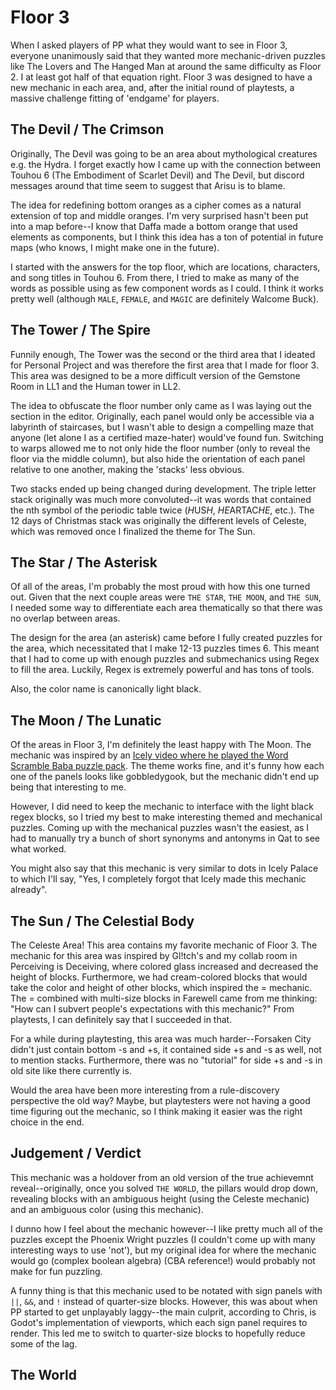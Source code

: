 # Floor 3

When I asked players of PP what they would want to see in Floor 3, everyone unanimously said that they wanted more mechanic-driven puzzles like The Lovers and The Hanged Man at around the same difficulty as Floor 2. I at least got half of that equation right. Floor 3 was designed to have a new mechanic in each area, and, after the initial round of playtests, a massive challenge fitting of 'endgame' for players.

## The Devil / The Crimson

Originally, The Devil was going to be an area about mythological creatures e.g. the Hydra. I forget exactly how I came up with the connection between Touhou 6 (The Embodiment of Scarlet Devil) and The Devil, but discord messages around that time seem to suggest that Arisu is to blame.

The idea for redefining bottom oranges as a cipher comes as a natural extension of top and middle oranges. I'm very surprised hasn't been put into a map before--I know that Daffa made a bottom orange that used elements as components, but I think this idea has a ton of potential in future maps (who knows, I might make one in the future).

I started with the answers for the top floor, which are locations, characters, and song titles in Touhou 6. From there, I tried to make as many of the words as possible using as few component words as I could. I think it works pretty well (although `MALE`, `FEMALE`, and `MAGIC` are definitely Walcome Buck).

## The Tower / The Spire

Funnily enough, The Tower was the second or the third area that I ideated for Personal Project and was therefore the first area that I made for floor 3. This area was designed to be a more difficult version of the Gemstone Room in LL1 and the Human tower in LL2.

The idea to obfuscate the floor number only came as I was laying out the section in the editor. Originally, each panel would only be accessible via a labyrinth of staircases, but I wasn't able to design a compelling maze that anyone (let alone I as a certified maze-hater) would've found fun. Switching to warps allowed me to not only hide the floor number (only to reveal the floor via the middle column), but also hide the orientation of each panel relative to one another, making the 'stacks' less obvious.

Two stacks ended up being changed during development. The triple letter stack originally was much more convoluted--it was words that contained the nth symbol of the periodic table twice (*H*US*H*, *HE*ARTAC*HE*, etc.). The 12 days of Christmas stack was originally the different levels of Celeste, which was removed once I finalized the theme for The Sun.

## The Star / The Asterisk

Of all of the areas, I'm probably the most proud with how this one turned out. Given that the next couple areas were `THE STAR`, `THE MOON`, and `THE SUN`, I needed some way to differentiate each area thematically so that there was no overlap between areas.

The design for the area (an asterisk) came before I fully created puzzles for the area, which necessitated that I make 12-13 puzzles times 6. This meant that I had to come up with enough puzzles and submechanics using Regex to fill the area. Luckily, Regex is extremely powerful and has tons of tools.

Also, the color name is canonically light black.

## The Moon / The Lunatic

Of the areas in Floor 3, I'm definitely the least happy with The Moon. The mechanic was inspired by an [Icely video where he played the Word Scramble Baba puzzle pack](https://youtu.be/NPXXNDIpbwc?si=Wm0ZWwXJ9lDbVE69). The theme works fine, and it's funny how each one of the panels looks like gobbledygook, but the mechanic didn't end up being that interesting to me.

However, I did need to keep the mechanic to interface with the light black regex blocks, so I tried my best to make interesting themed and mechanical puzzles. Coming up with the mechanical puzzles wasn't the easiest, as I had to manually try a bunch of short synonyms and antonyms in Qat to see what worked.

You might also say that this mechanic is very similar to dots in Icely Palace to which I'll say, "Yes, I completely forgot that Icely made this mechanic already".

## The Sun / The Celestial Body

The Celeste Area! This area contains my favorite mechanic of Floor 3. The mechanic for this area was inspired by Gl!tch's and my collab room in Perceiving is Deceiving, where colored glass increased and decreased the height of blocks. Furthermore, we had cream-colored blocks that would take the color and height of other blocks, which inspired the = mechanic. The = combined with multi-size blocks in Farewell came from me thinking: "How can I subvert people's expectations with this mechanic?" From playtests, I can definitely say that I succeeded in that.

For a while during playtesting, this area was much harder--Forsaken City didn't just contain bottom -s and +s, it contained side +s and -s as well, not to mention stacks. Furthermore, there was no "tutorial" for side +s and -s in old site like there currently is.

Would the area have been more interesting from a rule-discovery perspective the old way? Maybe, but playtesters were not having a good time figuring out the mechanic, so I think making it easier was the right choice in the end.

## Judgement / Verdict

This mechanic was a holdover from an old version of the true achievemnt reveal--originally, once you solved `THE WORLD`, the pillars would drop down, revealing blocks with an ambiguous height (using the Celeste mechanic) and an ambiguous color (using this mechanic).

I dunno how I feel about the mechanic however--I like pretty much all of the puzzles except the Phoenix Wright puzzles (I couldn't come up with many interesting ways to use 'not'), but my original idea for where the mechanic would go (complex boolean algebra) (CBA reference!) would probably not make for fun puzzling.

A funny thing is that this mechanic used to be notated with sign panels with `||`, `&&`, and `!` instead of quarter-size blocks. However, this was about when PP started to get unplayably laggy--the main culprit, according to Chris, is Godot's implementation of viewports, which each sign panel requires to render. This led me to switch to quarter-size blocks to hopefully reduce some of the lag.

## The World
